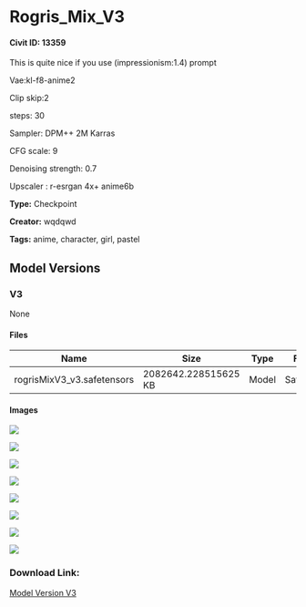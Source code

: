 # Rogris_Mix_V3

#### Civit ID: 13359

<p>This is quite nice if you use (impressionism:1.4) prompt</p><p>Vae:kl-f8-anime2</p><p>Clip skip:2</p><p>steps: 30</p><p>Sampler: DPM++ 2M Karras</p><p>CFG scale: 9</p><p>Denoising strength: 0.7</p><p>Upscaler : r-esrgan 4x+ anime6b</p>

**Type:** Checkpoint

**Creator:** wqdqwd

**Tags:** anime, character, girl, pastel

## Model Versions

### V3

None

#### Files

| Name | Size | Type | Format | Download Url | AutoV1 | AutoV2 | SHA256 | CRC32 | BLAKE3 |
| --- | --- | --- | --- | --- | --- | --- | --- | --- | --- |
| rogrisMixV3_v3.safetensors | 2082642.228515625 KB | Model | SafeTensor | https://civitai.com/api/download/models/15741 | D2BEEABF | 7599AED06B | 7599AED06B367862E215285419506C684BC30A8082C854C559F0AC0C1F07CE93 | 40CFC70F | F6CBAB54F665D3A52D830CF3F033E3951ADA4380C0D8E2568CA52A65C05A5E61 |

#### Images

<p><img src="https://image.civitai.com/xG1nkqKTMzGDvpLrqFT7WA/b8d7797b-dab5-4df3-b072-c78473979500/width=450/157624.jpeg" /></p>

<p><img src="https://image.civitai.com/xG1nkqKTMzGDvpLrqFT7WA/84f24e2d-b7ea-4511-c46c-8a9d7f505600/width=450/157631.jpeg" /></p>

<p><img src="https://image.civitai.com/xG1nkqKTMzGDvpLrqFT7WA/cfc198f8-fa5c-4285-a22c-fcae91e97e00/width=450/157630.jpeg" /></p>

<p><img src="https://image.civitai.com/xG1nkqKTMzGDvpLrqFT7WA/e105df18-6324-433d-3adc-fc11cc59c800/width=450/157629.jpeg" /></p>

<p><img src="https://image.civitai.com/xG1nkqKTMzGDvpLrqFT7WA/01371269-b8fe-411a-1204-d576904ac700/width=450/157628.jpeg" /></p>

<p><img src="https://image.civitai.com/xG1nkqKTMzGDvpLrqFT7WA/e5a560f7-c2d2-4fe7-a1a9-981e3e50fa00/width=450/157627.jpeg" /></p>

<p><img src="https://image.civitai.com/xG1nkqKTMzGDvpLrqFT7WA/4e0ca9b2-09ef-4732-1aba-06346265f900/width=450/157626.jpeg" /></p>

<p><img src="https://image.civitai.com/xG1nkqKTMzGDvpLrqFT7WA/4617dc6b-5447-4c3f-da05-9470b6669100/width=450/157625.jpeg" /></p>

### Download Link:

[Model Version V3](https://civitai.com/api/download/models/15741)

